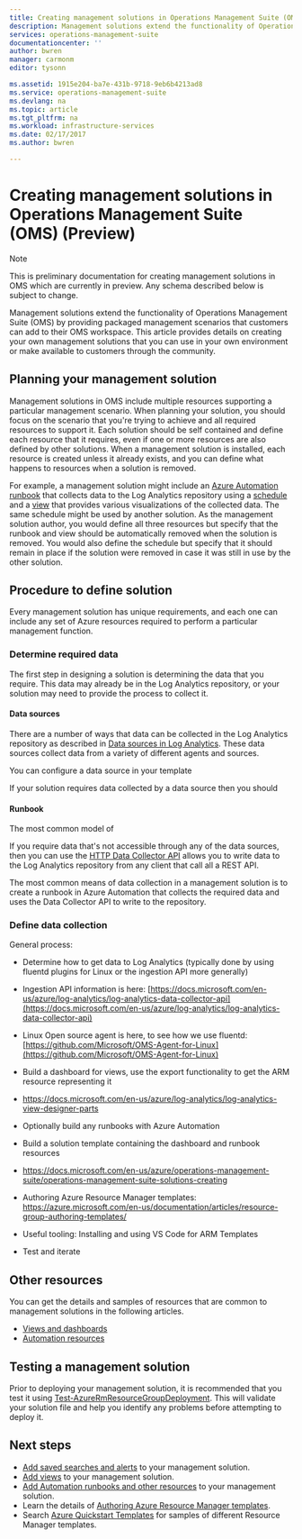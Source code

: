 ```yaml
---
title: Creating management solutions in Operations Management Suite (OMS) | Microsoft Docs
description: Management solutions extend the functionality of Operations Management Suite (OMS) by providing packaged management scenarios that customers can add to their OMS workspace.  This article provides details on how you can create management solutions to be used in your own environment or made available to your customers.
services: operations-management-suite
documentationcenter: ''
author: bwren
manager: carmonm
editor: tysonn

ms.assetid: 1915e204-ba7e-431b-9718-9eb6b4213ad8
ms.service: operations-management-suite
ms.devlang: na
ms.topic: article
ms.tgt_pltfrm: na
ms.workload: infrastructure-services
ms.date: 02/17/2017
ms.author: bwren

---
```

# Creating management solutions in Operations Management Suite (OMS) (Preview)
> [!NOTE]
> This is preliminary documentation for creating management solutions in OMS which are currently in preview. Any schema described below is subject to change.  

Management solutions extend the functionality of Operations Management Suite (OMS) by providing packaged management scenarios that customers can add to their OMS workspace.  This article provides details on creating your own management solutions that you can use in your own environment or make available to customers through the community.

## Planning your management solution
Management solutions in OMS include multiple resources supporting a particular management scenario.  When planning your solution, you should focus on the scenario that you're trying to achieve and all required resources to support it.  Each solution should be self contained and define each resource that it requires, even if one or more resources are also defined by other solutions.  When a management solution is installed, each resource is created unless it already exists, and you can define what happens to resources when a solution is removed.  

For example, a management solution might include an [Azure Automation runbook](../automation/automation-intro.md) that collects data to the Log Analytics repository using a [schedule](../automation/automation-schedules.md) and a [view](../log-analytics/log-analytics-view-designer.md) that provides various visualizations of the collected data.  The same schedule might be used by another solution.  As the management solution author, you would define all three resources but specify that the runbook and view should be automatically removed when the solution is removed.    You would also define the schedule but specify that it should remain in place if the solution were removed in case it was still in use by the other solution.

## Procedure to define solution

Every management solution has unique requirements, and each one can include any set of Azure resources required to perform a particular management function.     

### Determine required data
The first step in designing a solution is determining the data that you require.  This data may already be in the Log Analytics repository, or your solution may need to provide the process to collect it.

#### Data sources

There are a number of ways that data can be collected in the Log Analytics repository as described in [Data sources in Log Analytics](log-analytics-data-sources.md).  These data sources collect data from a variety of different agents and sources.  

You can configure a data source in your template  

If your solution requires data collected by a data source then you should




#### Runbook

The most common model of 

If you require data that's not accessible through any of the data sources, then you can use the [HTTP Data Collector API]() allows you to write data to the Log Analytics repository from any client that call all a REST API.  

The most common means of data collection in a management solution is to create a runbook in Azure Automation that collects the required data and uses the Data Collector API to write to the repository. 



### Define data collection





General process: 

- Determine how to get data to Log Analytics (typically done by using fluentd plugins for Linux or the ingestion API more generally)
 - Ingestion API information is here: [https://docs.microsoft.com/en-us/azure/log-analytics/log-analytics-data-collector-api](https://docs.microsoft.com/en-us/azure/log-analytics/log-analytics-data-collector-api) 
 - Linux Open source agent is here, to see how we use fluentd: [https://github.com/Microsoft/OMS-Agent-for-Linux](https://github.com/Microsoft/OMS-Agent-for-Linux)

- Build a dashboard for views, use the export functionality to get the ARM resource representing it
 - https://docs.microsoft.com/en-us/azure/log-analytics/log-analytics-view-designer-parts 

- Optionally build any runbooks with Azure Automation
 - Build a solution template containing the dashboard and runbook resources
 - https://docs.microsoft.com/en-us/azure/operations-management-suite/operations-management-suite-solutions-creating 
- Authoring Azure Resource Manager templates: https://azure.microsoft.com/en-us/documentation/articles/resource-group-authoring-templates/ 
 - Useful tooling: Installing and using VS Code for ARM Templates
- Test and iterate




## Other resources
You can get the details and samples of resources that are common to management solutions in the following articles.

* [Views and dashboards](operations-management-suite-solutions-resources-views.md)
* [Automation resources](operations-management-suite-solutions-resources-automation.md)

## Testing a management solution
Prior to deploying your management solution, it is recommended that you test it using [Test-AzureRmResourceGroupDeployment](../azure-resource-manager/resource-group-template-deploy.md#deploy).  This will validate your solution file and help you identify any problems before attempting to deploy it.

## Next steps
* [Add saved searches and alerts](operations-management-suite-solutions-resources-searches-alerts.md) to your management solution.
* [Add views](operations-management-suite-solutions-resources-views.md) to your management solution.
* [Add Automation runbooks and other resources](operations-management-suite-solutions-resources-automation.md) to your management solution.
* Learn the details of [Authoring Azure Resource Manager templates](../azure-resource-manager/resource-group-authoring-templates.md).
* Search [Azure Quickstart Templates](https://azure.microsoft.com/documentation/templates) for samples of different Resource Manager templates.
